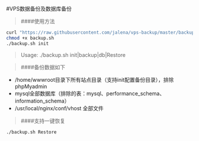 #VPS数据备份及数据库备份

>####使用方法
```sh 
curl "https://raw.githubusercontent.com/jalena/vps-backup/master/backup.sh" -O backup.sh 
chmod +x backup.sh
./backup.sh init
```
><p>Usage: ./backup.sh init|backup|db|Restore</p>

>####备份数据如下
* /home/wwwroot目录下所有站点目录（支持init配置备份目录），排除phpMyadmin
* mysql全部数据库（排除的表：mysql、performance_schema、information_schema）
* /usr/local/nginx/conf/vhost 全部文件

>####支持一键恢复
```Bash 
./backup.sh Restore
```
